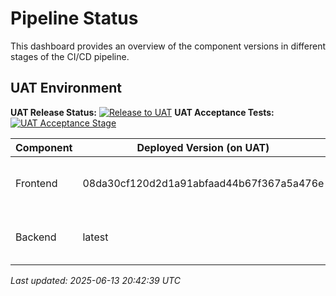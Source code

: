 # Pipeline Status

This dashboard provides an overview of the component versions in different stages of the CI/CD pipeline.

## UAT Environment

**UAT Release Status:** [![Release to UAT](https://github.com/chirag1507/digital-kudos-wall/actions/workflows/release-uat.yml/badge.svg?branch=main)](https://github.com/chirag1507/digital-kudos-wall/actions/workflows/release-uat.yml)
**UAT Acceptance Tests:** [![UAT Acceptance Stage](https://github.com/chirag1507/digital-kudos-wall/actions/workflows/acceptance-stage-uat.yml/badge.svg?branch=main)](https://github.com/chirag1507/digital-kudos-wall/actions/workflows/acceptance-stage-uat.yml)

| Component | Deployed Version (on UAT)         | Last Successfully Acceptance Tested Version | Status                     |
|-----------|-----------------------------------|---------------------------------------------|----------------------------|
| Frontend  | 08da30cf120d2d1a91abfaad44b67f367a5a476e          | 08da30cf120d2d1a91abfaad44b67f367a5a476e                       | [![Frontend Commit Stage](https://github.com/chirag1507/digital-kudos-wall-frontend/actions/workflows/commit-stage.yml/badge.svg?branch=main)](https://github.com/chirag1507/digital-kudos-wall-frontend/actions/workflows/commit-stage.yml) |
| Backend   | latest           | latest                        | [![Backend Commit Stage](https://github.com/chirag1507/digital-kudos-wall-backend/actions/workflows/commit-stage.yml/badge.svg?branch=main)](https://github.com/chirag1507/digital-kudos-wall-backend/actions/workflows/commit-stage.yml)  |

*Last updated: 2025-06-13 20:42:39 UTC*

